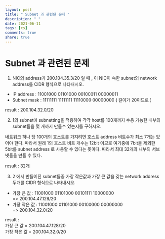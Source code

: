 ```yaml
---
layout: post
title: " Subnet 과 관련된 문제 "
description: " "
date: 2021-06-11
tags: [cs]
comments: true
share: true
---
```


# Subnet 과 관련된 문제 

1. NIC의 address가 200.104.35.3/20 일 때 , 이 NIC이 속한 subnet의 network address를 CIDR 형식으로 나타내시오.  
   
* IP address :  11001000 01101000 00100011 00000011
* Subnet mask : 11111111 11111111 11110000 00000000 ( 길이가 20이므로 )

result : 200.104.32.0/20

2. 1의 subnet에 subnetting을 적용하여 각각 host를 100개까지 수용 가능한 내부의 subnet들을 몇 개까지 만들수 있는지를 구하시오.

네트워크 하나 당 100개의 호스트를 가지려면 호스트 address 비트수가 최소 7개는 있어야 한다. 따라서 원래 1의 호스트 비트 개수는 12bit 이므로 여기중에 7bit을 제외한 5bit를 subnet address 로 사용할 수 있다는 뜻이다. 따라서 최대 32개의 내부의 서브넷들을 만들 수 있다. 

result : 32개 

3. 2 에서 만들어진 subnet들중 가장 작은값과 가장 큰 값을 갖는 network address 두개를 CIDR
형식으로 나타내시오.

* 가장 큰 값 : 11001000 01101000 00101111 10000000
<br>=> 200.104.47.128/20
* 가장 작은 값 : 11001000 01101000 00100000 00000000
<br>=> 200.104.32.0/20

result : <br>가장 큰 값 = 200.104.47.128/20
<br>가장 작은 값 = 200.104.32.0/20